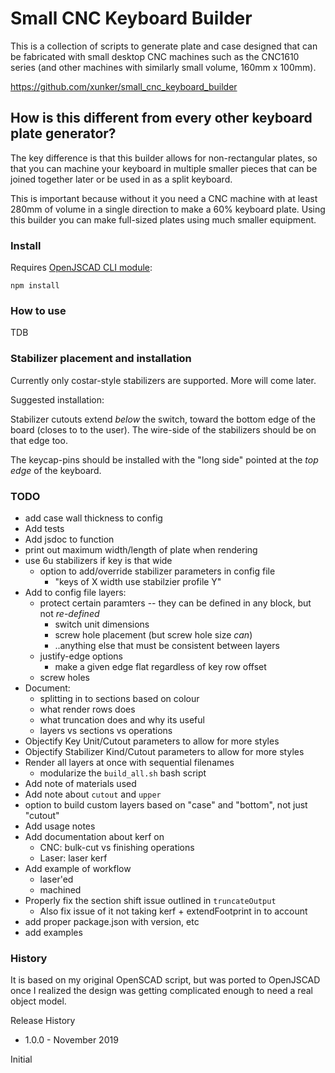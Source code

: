 Small CNC Keyboard Builder
==========================

This is a collection of scripts to generate plate and case designed that can
be fabricated with small desktop CNC machines such as the CNC1610 series (and
other machines with similarly small volume, 160mm x 100mm).

https://github.com/xunker/small_cnc_keyboard_builder

## How is this different from every other keyboard plate generator?

The key difference is that this builder allows for non-rectangular plates, so
that you can machine your keyboard in multiple smaller pieces that can be
joined together later or be used in as a split keyboard.

This is important because without it you need a CNC machine with at least 280mm
of volume in a single direction to make a 60% keyboard plate. Using this
builder you can make full-sized plates using much smaller equipment.

### Install

Requires [OpenJSCAD CLI module](https://www.npmjs.com/package/@jscad/cli):

`npm install`

### How to use

TDB

### Stabilizer placement and installation

Currently only costar-style stabilizers are supported. More will come later.

Suggested installation:

Stabilizer cutouts extend *below* the switch, toward the bottom edge of the
board (closes to to the user). The wire-side of the stabilizers should be on
that edge too.

The keycap-pins should be installed with the "long side" pointed at the *top*
*edge* of the keyboard.

### TODO
* add case wall thickness to config
* Add tests
* Add jsdoc to function
* print out maximum width/length of plate when rendering
* use 6u stabilizers if key is that wide
  - option to add/override stabilizer parameters in config file
    * "keys of X width use stabilzier profile Y"
* Add to config file layers:
  - protect certain paramters -- they can be defined in any block, but not *re-defined*
    - switch unit dimensions
    - screw hole placement (but screw hole size *can*)
    - ..anything else that must be consistent between layers
  - justify-edge options
    * make a given edge flat regardless of key row offset
  - screw holes
* Document:
  - splitting in to sections based on colour
  - what render rows does
  - what truncation does and why its useful
  - layers vs sections vs operations
* Objectify Key Unit/Cutout parameters to allow for more styles
* Objectify Stabilizer Kind/Cutout parameters to allow for more styles
* Render all layers at once with sequential filenames
  - modularize the `build_all.sh` bash script
* Add note of materials used
* Add note about `cutout` and `upper`
* option to build custom layers based on "case" and "bottom", not just "cutout"
* Add usage notes
* Add documentation about kerf on
  - CNC: bulk-cut vs finishing operations
  - Laser: laser kerf
* Add example of workflow
  * laser'ed
  * machined
* Properly fix the section shift issue outlined in `truncateOutput`
  - Also fix issue of it not taking kerf + extendFootprint in to account
* add proper package.json with version, etc
* add examples
### History

It is based on my original OpenSCAD script, but was ported to OpenJSCAD once
I realized the design was getting complicated enough to need a real object
model.

Release History
* 1.0.0 - November 2019

Initial

